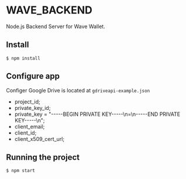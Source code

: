 # WAVE_BACKEND
Node.js Backend Server for Wave Wallet.

## Install
    $ npm install

## Configure app
Configer Google Drive is located at `gdriveapi-example.json`
- project_id;
- private_key_id;
- private_key = "-----BEGIN PRIVATE KEY-----\n=\n-----END PRIVATE KEY-----\n";
- client_email;
- client_id;
- client_x509_cert_url;

## Running the project
    $ npm start